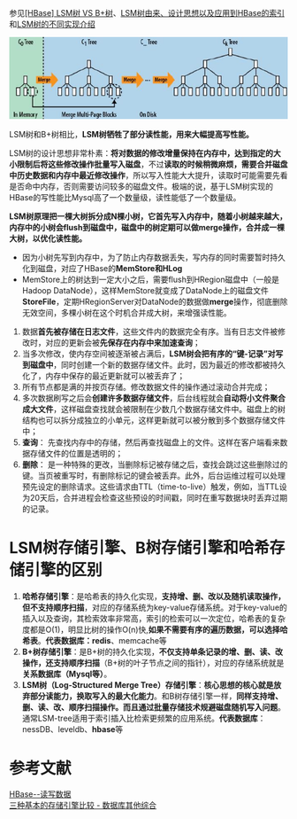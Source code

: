 
参见[[HBase] LSM树 VS B+树](https://blog.csdn.net/dbanote/article/details/8897599)、[LSM树由来、设计思想以及应用到HBase的索引](https://www.cnblogs.com/yanghuahui/p/3483754.html)和[LSM树的不同实现介绍](https://juejin.im/post/5a58542b6fb9a01c9064ce44)     

![LSM](https://raw.githubusercontent.com/Andr-Robot/iMarkdownPhotos/master/Res/LSM.jpg)

LSM树和B+树相比，**LSM树牺牲了部分读性能，用来大幅提高写性能。**

LSM树的设计思想非常朴素：**将对数据的修改增量保持在内存中，达到指定的大小限制后将这些修改操作批量写入磁盘**，不过**读取的时候稍微麻烦，需要合并磁盘中历史数据和内存中最近修改操作**，所以写入性能大大提升，读取时可能需要先看是否命中内存，否则需要访问较多的磁盘文件。极端的说，基于LSM树实现的HBase的写性能比Mysql高了一个数量级，读性能低了一个数量级。

**LSM树原理把一棵大树拆分成N棵小树，它首先写入内存中，随着小树越来越大，内存中的小树会flush到磁盘中，磁盘中的树定期可以做merge操作，合并成一棵大树，以优化读性能。**

- 因为小树先写到内存中，为了防止内存数据丢失，写内存的同时需要暂时持久化到磁盘，对应了HBase的**MemStore和HLog**
- MemStore上的树达到一定大小之后，需要flush到HRegion磁盘中（一般是Hadoop DataNode），这样MemStore就变成了DataNode上的磁盘文件**StoreFile**，定期HRegionServer对DataNode的数据做**merge**操作，彻底删除无效空间，多棵小树在这个时机合并成大树，来增强读性能。

1. 数据**首先被存储在日志文件**，这些文件内的数据完全有序。当有日志文件被修改时，对应的更新会被**先保存在内存中来加速查询**；
2. 当多次修改，使内存空间被逐渐被占满后，**LSM树会把有序的“键-记录”对写到磁盘中**，同时创建一个新的数据存储文件。此时，因为最近的修改都被持久化了，内存中保存的最近更新就可以被丢弃了；
3. 所有节点都是满的并按页存储。修改数据文件的操作通过滚动合并完成；
4. 多次数据刷写之后会**创建许多数据存储文件**，后台线程就会**自动将小文件聚合成大文件**，这样磁盘查找就会被限制在少数几个数据存储文件中。磁盘上的树结构也可以拆分成独立的小单元，这样更新就可以被分散到多个数据存储文件中；
5. **查询**： 先查找内存中的存储，然后再查找磁盘上的文件。这样在客户端看来数据存储文件的位置是透明的；
6. **删除**： 是一种特殊的更改，当删除标记被存储之后，查找会跳过这些删除过的键。当页被重写时，有删除标记的键会被丢弃。此外，后台运维过程可以处理预先设定的删除请求。这些请求由TTL（time-to-live）触发，例如，当TTL设为20天后，合并进程会检查这些预设的时间戳，同时在重写数据块时丢弃过期的记录。

# LSM树存储引擎、B树存储引擎和哈希存储引擎的区别
1. **哈希存储引擎**：是哈希表的持久化实现，**支持增、删、改以及随机读取操作，但不支持顺序扫描**，对应的存储系统为key-value存储系统。对于key-value的插入以及查询，其检索效率非常高，索引的检索可以一次定位，哈希表的复杂度都是O(1)，明显比树的操作O(n)快,**如果不需要有序的遍历数据，可以选择哈希表**。**代表数据库：redis**、memcache等
2. **B+树存储引擎**：是B+树的持久化实现，**不仅支持单条记录的增、删、读、改操作，还支持顺序扫描**（B+树的叶子节点之间的指针），对应的存储系统就是**关系数据库（Mysql等）**。
3. **LSM树（Log-Structured Merge Tree）存储引擎**：**核心思想的核心就是放弃部分读能力，换取写入的最大化能力**。和B树存储引擎一样，**同样支持增、删、读、改、顺序扫描操作。而且通过批量存储技术规避磁盘随机写入问题**。通常LSM-tree适用于索引插入比检索更频繁的应用系统。**代表数据库**：nessDB、leveldb、**hbase**等

# 参考文献
[HBase--读写数据](https://blog.xiaoxiaomo.com/2016/06/05/HBase-%E8%AF%BB%E5%86%99%E6%95%B0%E6%8D%AE/)   
[三种基本的存储引擎比较 - 数据库其他综合](https://edu.aliyun.com/a/97340)    

